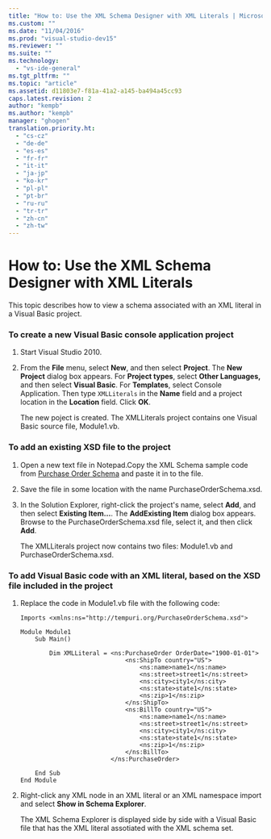 ```yaml
---
title: "How to: Use the XML Schema Designer with XML Literals | Microsoft Docs"
ms.custom: ""
ms.date: "11/04/2016"
ms.prod: "visual-studio-dev15"
ms.reviewer: ""
ms.suite: ""
ms.technology: 
  - "vs-ide-general"
ms.tgt_pltfrm: ""
ms.topic: "article"
ms.assetid: d11803e7-f81a-41a2-a145-ba494a45cc93
caps.latest.revision: 2
author: "kempb"
ms.author: "kempb"
manager: "ghogen"
translation.priority.ht: 
  - "cs-cz"
  - "de-de"
  - "es-es"
  - "fr-fr"
  - "it-it"
  - "ja-jp"
  - "ko-kr"
  - "pl-pl"
  - "pt-br"
  - "ru-ru"
  - "tr-tr"
  - "zh-cn"
  - "zh-tw"
---
```

# How to: Use the XML Schema Designer with XML Literals
This topic describes how to view a schema associated with an XML literal in a Visual Basic project.  
  
### To create a new Visual Basic console application project  
  
1.  Start Visual Studio 2010.  
  
2.  From the **File** menu, select **New**, and then select **Project**. The **New Project** dialog box appears. For **Project types**, select **Other Languages,** and then select **Visual Basic**. For **Templates**, select Console Application. Then type `XMLLiterals` in the **Name** field and a project location in the **Location** field. Click **OK**.  
  
     The new poject is created. The XMLLiterals project contains one Visual Basic source file, Module1.vb.  
  
### To add an existing XSD file to the project  
  
1.  Open a new text file in Notepad.Copy the XML Schema sample code from [Purchase Order Schema](../xml-tools/sample-xsd-file-simple-schema.md) and paste it in to the file.  
  
2.  Save the file in some location with the name PurchaseOrderSchema.xsd.  
  
3.  In the Solution Explorer, right-click the project's name, select **Add**, and then select **Existing Item…**. The **AddExisting Item** dialog box appears. Browse to the PurchaseOrderSchema.xsd file, select it, and then click **Add**.  
  
     The XMLLiterals project now contains two files: Module1.vb and PurchaseOrderSchema.xsd.  
  
### To add Visual Basic code with an XML literal, based on the XSD file included in the project  
  
1.  Replace the code in Module1.vb file with the following code:  
  
    ```  
    Imports <xmlns:ns="http://tempuri.org/PurchaseOrderSchema.xsd">  
  
    Module Module1  
        Sub Main()  
  
            Dim XMLLiteral = <ns:PurchaseOrder OrderDate="1900-01-01">  
                                 <ns:ShipTo country="US">  
                                     <ns:name>name1</ns:name>  
                                     <ns:street>street1</ns:street>  
                                     <ns:city>city1</ns:city>  
                                     <ns:state>state1</ns:state>  
                                     <ns:zip>1</ns:zip>  
                                 </ns:ShipTo>  
                                 <ns:BillTo country="US">  
                                     <ns:name>name1</ns:name>  
                                     <ns:street>street1</ns:street>  
                                     <ns:city>city1</ns:city>  
                                     <ns:state>state1</ns:state>  
                                     <ns:zip>1</ns:zip>  
                                 </ns:BillTo>  
                             </ns:PurchaseOrder>  
  
        End Sub  
    End Module  
    ```  
  
2.  Right-click any XML node in an XML literal or an XML namespace import and select **Show in Schema Explorer**.  
  
     The XML Schema Explorer is displayed side by side with a Visual Basic file that has the XML literal assotiated with the XML schema set.